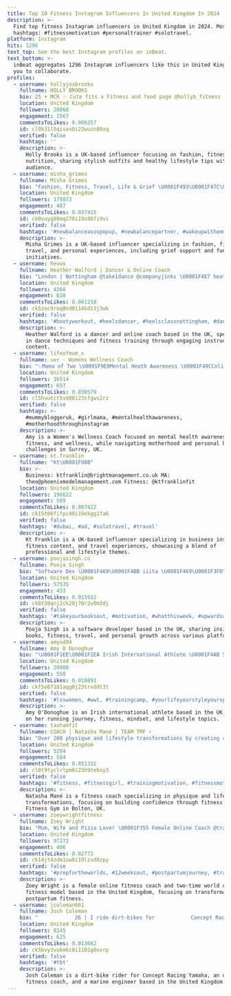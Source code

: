 ```yaml
---
title: Top 10 Fitness Instagram Influencers In United Kingdom In 2024
description: >-
  Find top fitness Instagram influencers in United Kingdom in 2024. Most popular
  hashtags: #fitnessmotivation #personaltrainer #solotravel.
platform: Instagram
hits: 1296
text_top: See the best Instagram profiles on inBeat.
text_bottom: >-
  inBeat aggregates 1296 Instagram influencers like this in United Kingdom for
  you to collaborate.
profiles:
  - username: hollyjosbrooks
    fullname: HOLLY BROOKS
    bio: 25 • MCR ✨ Cute fits x Fitness and food page @hollyb_fitness
    location: United Kingdom
    followers: 20868
    engagement: 1567
    commentsToLikes: 0.006257
    id: cl9k31l5qisxn0i23wuzn80xq
    verified: false
    hashtags: ''
    description: >-
      Holly Brooks is a UK-based influencer focusing on fashion, fitness, and
      nutrition, sharing stylish outfits and healthy lifestyle tips with her
      audience.
  - username: misha_grimes
    fullname: Misha Grimes
    bio: "Fashion, Fitness, Travel, Life & Grief \U0001F493\U0001F47C\U0001F3FB✨ \U0001F4F1Tik Tok 340k \U0001F499\U0001F9E1 Fundraising for @mndassoc mishagsocial@hotmail.com\U0001F48C"
    location: United Kingdom
    followers: 175073
    engagement: 487
    commentsToLikes: 0.037415
    id: ck0vuyg88mq270i19s86fi9vi
    verified: false
    hashtags: '#newbalanceasospopup, #newbalancepartner, #wakeupwithemma, #emmamattress'
    description: >-
      Misha Grimes is a UK-based influencer specializing in fashion, fitness,
      travel, and personal experiences, including grief support and fundraising
      initiatives.
  - username: hevwx
    fullname: Heather Walford | Dancer & Online Coach
    bio: "London | Nottingham @take1dance @companyjinks \U0001F4E7 heather.walford@hotmail.com @hev.fitness"
    location: United Kingdom
    followers: 4268
    engagement: 610
    commentsToLikes: 0.061218
    id: ck5zoc9roq8nd0i14bd13j3wk
    verified: false
    hashtags: '#bootyworkout, #heelsdancer, #heelsclassnottingham, #dance'
    description: >-
      Heather Walford is a dancer and online coach based in the UK, specializing
      in dance techniques and fitness training through engaging instructional
      content.
  - username: lifeofmum_x
    fullname: ᴀᴍʏ - Womens Wellness Coach
    bio: "✨Mama of Two \U0001F9E0Mental Heath Awareness \U0001F49CColitis Warrior ✨Wellness and Fitness \U0001F4CDSurrey, UK"
    location: United Kingdom
    followers: 16514
    engagement: 697
    commentsToLikes: 0.030579
    id: cl5huutct5vm80i23sfgws2rz
    verified: false
    hashtags: >-
      #mummybloggeruk, #girlmama, #mentalhealthawareness,
      #motherhoodthroughinstagram
    description: >-
      Amy is a Women's Wellness Coach focused on mental health awareness,
      fitness, and wellness, while navigating motherhood and personal health
      challenges in Surrey, UK.
  - username: kt.franklin
    fullname: "Kt\U0001F98B"
    bio: >-
      Business: ktfranklin@brightmanagement.co.uk MA:
      theo@phoenixmodelmanagement.com Fitness: @ktfranklinfit
    location: United Kingdom
    followers: 196622
    engagement: 509
    commentsToLikes: 0.007422
    id: ck15t06fifpc40i19okgg1fa6
    verified: false
    hashtags: '#dubai, #ad, #solotravel, #travel'
    description: >-
      Kt Franklin is a UK-based influencer specializing in business insights,
      fitness content, and travel experiences, showcasing a blend of
      professional and lifestyle themes.
  - username: poojasingh.co
    fullname: Pooja Singh
    bio: "Software Dev \U0001F469‍\U0001F4BB iiita \U0001F469\U0001F3FD‍\U0001F393 fka: @abookbythewindow \U0001F496 books | fitness | travel | YT | growth \U0001F4CDBangalore\U0001F4CDLondon\U0001F4CDCali singhpooja0406@gmail.com \U0001F48C"
    location: United Kingdom
    followers: 57535
    engagement: 433
    commentsToLikes: 0.015932
    id: ck8t38qnj2ck20j78r2u0m3dj
    verified: false
    hashtags: '#takeyourbooksout, #motivation, #whatthisweek, #upwardsandonwards'
    description: >-
      Pooja Singh is a software developer based in the UK, sharing insights on
      books, fitness, travel, and personal growth across various platforms.
  - username: amyod94
    fullname: Amy O Donoghue
    bio: "\U0001F1EE\U0001F1EA Irish International Athlete \U0001F4AB Sharing the highs and lows of my running journey \U0001F98B All things fitness, mindset and fun \U0001F4E7: hello@collabagency.com"
    location: United Kingdom
    followers: 20908
    engagement: 550
    commentsToLikes: 0.018891
    id: ckf5o87181aqg0j23trvddt3t
    verified: false
    hashtags: '#lsswomen, #wwt, #trainingcamp, #yourlifeyourstyleyoursports'
    description: >-
      Amy O'Donoghue is an Irish international athlete based in the UK, focusing
      on her running journey, fitness, mindset, and lifestyle topics.
  - username: tashamfit
    fullname: COACH | Natasha Mané | TEAM TMF ⚡️
    bio: "Over 200 physique and lifestyle transformations by creating confidence through fitness \U0001F4AB Bolton @totalfitnessgym | link below to join"
    location: United Kingdom
    followers: 5204
    engagement: 584
    commentsToLikes: 0.051332
    id: cl0t9tyclrlpm0i23h9teboy3
    verified: false
    hashtags: '#fitness, #fitnessgirl, #trainingmotivation, #fitnessmotivation'
    description: >-
      Natasha Mané is a fitness coach specializing in physique and lifestyle
      transformations, focusing on building confidence through fitness at Total
      Fitness Gym in Bolton, UK.
  - username: zoeywrightfitness
    fullname: Zoey Wright
    bio: "Mum, Wife and Pizza Lover \U0001F355 Female Online Coach @transformwithzoey \U0001F495 2x Overall World Champion Fitness Model \U0001F451 Want to work with me? ⬇️"
    location: United Kingdom
    followers: 97272
    engagement: 406
    commentsToLikes: 0.02773
    id: ck14jt4zdm1uw0i19lzvd8zpy
    verified: false
    hashtags: '#prepfortheworlds, #12weeksout, #postpartumjourney, #transformationtuesday'
    description: >-
      Zoey Wright is a female online fitness coach and two-time world champion
      fitness model based in the United Kingdom, focusing on transformations and
      postpartum fitness.
  - username: jcoleman661
    fullname: Josh Coleman
    bio: "⠀⠀⠀⠀⠀⠀⠀⠀⠀ 26 | I ride dirt-bikes for ⠀⠀⠀⠀⠀⠀⠀ ⠀Concept Racing Yamaha ⠀⠀⠀⠀⠀⠀⠀⠀⠀⠀Online Fitness Coach ⠀⠀⠀⠀⠀⠀⠀⠀⠀⠀ ⠀ Marine Engineer ⠀⠀⠀⠀⠀⠀⠀⠀⠀⠀⠀\U0001F4F7✊\U0001F3FB\U0001F30E\U0001F3C1\U0001F919\U0001F3FB\U0001F6E0"
    location: United Kingdom
    followers: 8145
    engagement: 625
    commentsToLikes: 0.013662
    id: ck5bvy3vukmkc0i1101g0xxrp
    verified: false
    hashtags: '#tbt'
    description: >-
      Josh Coleman is a dirt-bike rider for Concept Racing Yamaha, an online
      fitness coach, and a marine engineer based in the United Kingdom.
---
```



